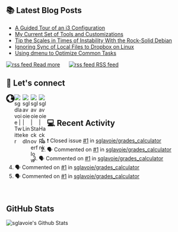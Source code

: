 ## 📚 Latest Blog Posts

<!-- BLOG-POST-LIST:START -->
- [A Guided Tour of an i3 Configuration](https://www.sglavoie.com/posts/2020/08/15/a-guided-tour-of-an-i3-configuration/)
- [My Current Set of Tools and Customizations](https://www.sglavoie.com/posts/2020/06/06/my-current-set-of-tools-and-customizations/)
- [Tip the Scales in Times of Instability With the Rock-Solid Debian](https://www.sglavoie.com/posts/2020/04/05/tip-the-scales-in-times-of-instability-with-the-rock-solid-debian/)
- [Ignoring Sync of Local Files to Dropbox on Linux](https://www.sglavoie.com/posts/2019/11/30/ignoring-sync-of-local-files-to-dropbox-on-linux/)
- [Using dmenu to Optimize Common Tasks](https://www.sglavoie.com/posts/2019/11/10/using-dmenu-to-optimize-common-tasks/)
<!-- BLOG-POST-LIST:END -->

[<img alt="rss feed" width="22px" src="https://cdn.jsdelivr.net/npm/simple-icons@v3/icons/readthedocs.svg" /> Read more][website] &nbsp;&nbsp;&nbsp;&nbsp; [<img alt="rss feed" width="22px" src="https://cdn.jsdelivr.net/npm/simple-icons@v3/icons/rss.svg" /> RSS feed][rss]

## 🔌 Let's connect

[<img align="left" alt="sglavoie.com" width="22px" src="https://raw.githubusercontent.com/iconic/open-iconic/master/svg/globe.svg" />][website]
[<img align="left" alt="sgdlavoie | Twitter" width="22px" src="https://cdn.jsdelivr.net/npm/simple-icons@v3/icons/twitter.svg" />][twitter]
[<img align="left" alt="sglavoie | LinkedIn" width="22px" src="https://cdn.jsdelivr.net/npm/simple-icons@v3/icons/linkedin.svg" />][linkedin]
[<img align="left" alt="sglavoie | Stackoverflow" width="22px" src="https://cdn.jsdelivr.net/npm/simple-icons@v3/icons/stackoverflow.svg" />][stackoverflow]
[<img align="left" alt="sglavoie | HackRank" width="22px" src="https://cdn.jsdelivr.net/npm/simple-icons@v3/icons/hackerrank.svg" />][hackerrank]

<br /><br />

## :computer: Recent Activity

<!--START_SECTION:activity-->
1. ❗️ Closed issue [#1](https://github.com/sglavoie/grades_calculator/issues/1) in [sglavoie/grades_calculator](https://github.com/sglavoie/grades_calculator)
2. 🗣 Commented on [#1](https://github.com/sglavoie/grades_calculator/issues/1) in [sglavoie/grades_calculator](https://github.com/sglavoie/grades_calculator)
3. 🗣 Commented on [#1](https://github.com/sglavoie/grades_calculator/issues/1) in [sglavoie/grades_calculator](https://github.com/sglavoie/grades_calculator)
4. 🗣 Commented on [#1](https://github.com/sglavoie/grades_calculator/issues/1) in [sglavoie/grades_calculator](https://github.com/sglavoie/grades_calculator)
5. 🗣 Commented on [#1](https://github.com/sglavoie/grades_calculator/issues/1) in [sglavoie/grades_calculator](https://github.com/sglavoie/grades_calculator)
<!--END_SECTION:activity-->


<br />

## GitHub Stats

<img alt="sglavoie's Github Stats" src="https://github-readme-stats.sglavoie.vercel.app/api?username=sglavoie&show_icons=true&hide_border=true" />

<br /><br />

[hackerrank]: https://www.hackerrank.com/sglavoie
[rss]: https://www.sglavoie.com/feeds/sglavoie.rss.xml
[website]: https://www.sglavoie.com
[twitter]: https://twitter.com/sgdlavoie
[linkedin]: https://www.linkedin.com/in/sglavoie
[stackoverflow]: https://stackoverflow.com/story/sglavoie
